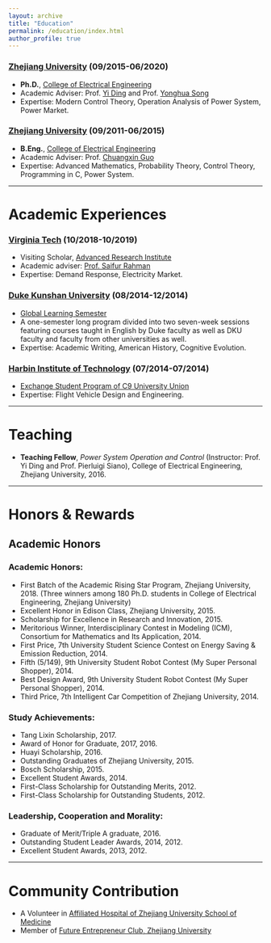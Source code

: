 ```yaml
---
layout: archive
title: "Education"
permalink: /education/index.html
author_profile: true
---
```


### **[Zhejiang University](http://www.zju.edu.cn/) (09/2015-06/2020)**   

- **Ph.D.**, [College of Electrical Engineering](http://ee.zju.edu.cn/index.php)  
- Academic Adviser: Prof. [Yi Ding](https://person.zju.edu.cn/en/110) and Prof. [Yonghua Song](https://rto.um.edu.mo/biography/) 
- Expertise: Modern Control Theory, Operation Analysis of Power System, Power Market.

### **[Zhejiang University](http://www.zju.edu.cn/) (09/2011-06/2015)**

- **B.Eng.**, [College of Electrical Engineering](http://ee.zju.edu.cn/index.php)
- Academic Adviser: Prof. [Chuangxin Guo](https://person.zju.edu.cn/en/gordon)
- Expertise: Advanced Mathematics, Probability Theory, Control Theory, Programming in C, Power System.

 

------

# Academic Experiences

### **[Virginia Tech](https://vt.edu/) (10/2018-10/2019)**

- Visiting Scholar, [Advanced Research Institute](https://ari.vt.edu/)
- Academic adviser: [Prof. Saifur Rahman](http://www.saifurrahman.org/)
- Expertise: Demand Response, Electricity Market.

### **[Duke Kunshan University](https://dukekunshan.edu.cn/en) (08/2014-12/2014)**

- [Global Learning Semester](https://dukekunshan.edu.cn/en/node/4017)
- A one-semester long program divided into two seven-week sessions featuring courses taught in English by Duke faculty as well as DKU faculty and faculty from other universities as well.
- Expertise: Academic Writing, American History, Cognitive Evolution.

### **[Harbin Institute of Technology](http://www.hit.edu.cn/) (07/2014-07/2014)**

- [Exchange Student Program of C9 University Union](https://www.cdgdc.edu.cn/xwyyjsjyxx/xwsytjxx/yxmd/274942.shtml)
- Expertise: Flight Vehicle Design and Engineering.



------

# Teaching

- **Teaching Fellow**, *Power System Operation and Control* (Instructor: Prof. Yi Ding and Prof. Pierluigi Siano), College of Electrical Engineering, Zhejiang University, 2016.



------

# Honors & Rewards

## Academic Honors 

### **Academic Honors:**

- First Batch of the Academic Rising Star Program, Zhejiang University, 2018. (Three winners among 180 Ph.D. students in College of Electrical Engineering, Zhejiang University)
- Excellent Honor in Edison Class, Zhejiang University, 2015.
- Scholarship for Excellence in Research and Innovation, 2015.
- Meritorious Winner, Interdisciplinary Contest in Modeling (ICM), Consortium for Mathematics and Its Application, 2014.
- First Price, 7th University Student Science Contest on Energy Saving & Emission Reduction, 2014.
- Fifth (5/149), 9th University Student Robot Contest (My Super Personal Shopper), 2014.
- Best Design Award, 9th University Student Robot Contest (My Super Personal Shopper), 2014.
- Third Price, 7th Intelligent Car Competition of Zhejiang University, 2014.

### **Study Achievements:**

- Tang Lixin Scholarship, 2017.
- Award of Honor for Graduate, 2017, 2016.
- Huayi Scholarship, 2016.
- Outstanding Graduates of Zhejiang University, 2015.
- Bosch Scholarship, 2015.
- Excellent Student Awards, 2014.
- First-Class Scholarship for Outstanding Merits, 2012.
- First-Class Scholarship for Outstanding Students, 2012.

### **Leadership, Cooperation and Morality:**

- Graduate of Merit/Triple A graduate, 2016.
- Outstanding Student Leader Awards, 2014, 2012.
- Excellent Student Awards, 2013, 2012.



------

# Community Contribution

- A Volunteer in [Affiliated Hospital of Zhejiang University School of Medicine](http://www.z2hospital.com/cms/gjzzzyz.aspx)
- Member of [Future Entrepreneur Club, Zhejiang University](https://baike.baidu.com/item/未来企业家俱乐部/22222219)